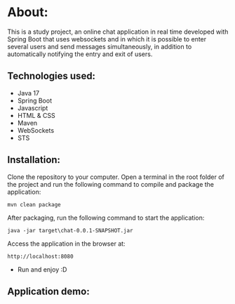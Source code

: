 # About:

This is a study project, an online chat application in real time developed with Spring Boot that uses websockets and in which it is possible to enter several users and send messages simultaneously, in addition to automatically notifying the entry and exit of users.

## Technologies used:

- Java 17
- Spring Boot
- Javascript
- HTML & CSS
- Maven
- WebSockets
- STS

## Installation: 

Clone the repository to your computer.
Open a terminal in the root folder of the project and run the following command to compile and package the application:
```
mvn clean package
```
After packaging, run the following command to start the application:
```
java -jar target\chat-0.0.1-SNAPSHOT.jar
```
Access the application in the browser at:
```
http://localhost:8080
```
- Run and enjoy :D

## Application demo:
